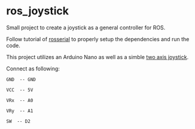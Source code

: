 # ros_joystick
Small project to create a joystick as a general controller for ROS. 

Follow tutorial of [rosserial](http://wiki.ros.org/rosserial_arduino/Tutorials) to properly setup the dependencies and run the code.

This project utilizes an Arduino Nano as well as a simble [two axis joystick](https://www.reichelt.com/ch/de/entwicklerboards-joystick-modul-debo-thumb-joy-p239254.html?&nbc=1).

Connect as following: 
```
GND  -- GND

VCC  -- 5V

VRx  -- A0

VRy  -- A1

SW  -- D2
```

